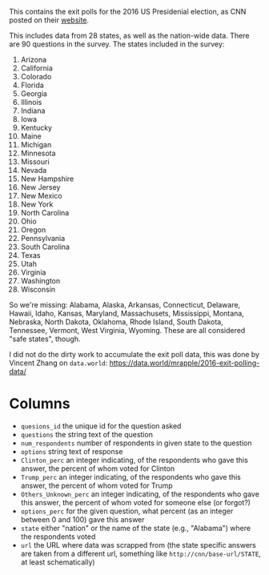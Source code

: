 This contains the exit polls for the 2016 US Presidenial election, as
CNN posted on their [website](http://www.cnn.com/election/results/exit-polls/national/president).

This includes data from 28 states, as well as the nation-wide data.
There are 90 questions in the survey. The states included in the survey:
1. Arizona
2. California 
3. Colorado
4. Florida
5. Georgia
6. Illinois
7. Indiana
8. Iowa
9. Kentucky
10. Maine
11. Michigan
12. Minnesota
13. Missouri
14. Nevada
15. New Hampshire
16. New Jersey
17. New Mexico
18. New York
19. North Carolina
20. Ohio
21. Oregon
22. Pennsylvania
23. South Carolina
24. Texas
25. Utah
26. Virginia
27. Washington
28. Wisconsin

So we're missing: Alabama, Alaska, Arkansas, Connecticut, Delaware,
Hawaii, Idaho, Kansas, Maryland, Massachusets, Mississippi, Montana,
Nebraska, North Dakota, Oklahoma, Rhode Island, South Dakota, Tennessee,
Vermont, West Virginia, Wyoming. These are all considered "safe states",
though.

I did not do the dirty work to accumulate the exit poll data, this was
done by Vincent Zhang on `data.world`: https://data.world/mrapple/2016-exit-polling-data/

# Columns
- `quesions_id` the unique id for the question asked
- `questions` the string text of the question
- `num_respondents` number of respondents in given state to the question
- `options` string text of response
- `Clinton_perc` an integer indicating, of the respondents who gave this
  answer, the percent of whom voted for Clinton
- `Trump_perc` an integer indicating, of the respondents who gave this
  answer, the percent of whom voted for Trump
- `Others_Unknown_perc`  an integer indicating, of the respondents who
  gave this answer, the percent of whom voted for someone else (or forgot?)
- `options_perc` for the given question, what percent (as an integer
  between 0 and 100) gave this answer
- `state` either "nation" or the name of the state (e.g., "Alabama")
  where the respondents voted
- `url` the URL where data was scrapped from (the state specific answers
  are taken from a different url, something like `http://cnn/base-url/STATE`,
  at least schematically)
